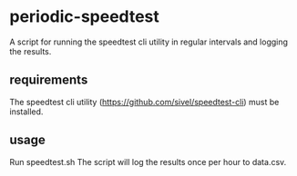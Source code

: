 # periodic-speedtest
A script for running the speedtest cli utility in regular intervals and logging the results.

## requirements
The speedtest cli utility (https://github.com/sivel/speedtest-cli) must be installed.

## usage
Run speedtest.sh
The script will log the results once per hour to data.csv.